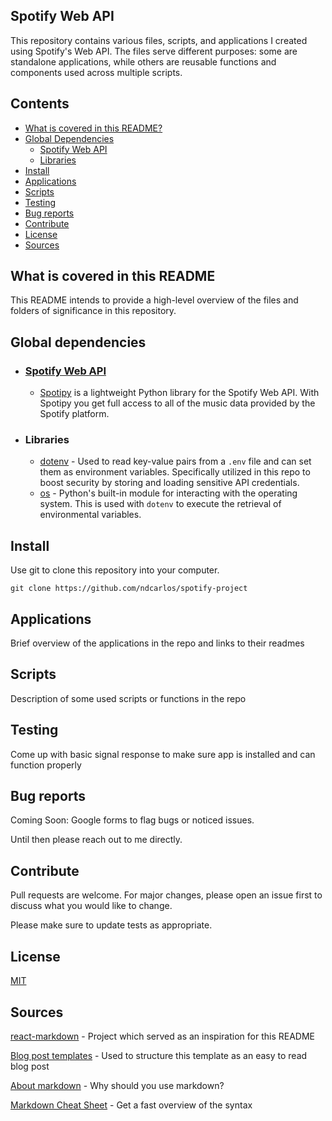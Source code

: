 ## Spotify Web API

This repository contains various files, scripts, and applications I created using Spotify's Web API. The files serve different purposes: some are standalone applications, while others are reusable functions and components used across multiple scripts.

## Contents

*   [What is covered in this README?](#what-is-covered-in-this-README)
*   [Global Dependencies](#getting-started)
    *   [Spotify Web API](#spotify-web-api)
    *   [Libraries](#libraries)
*   [Install](#install)
*   [Applications](#applications)
*   [Scripts](#scripts)
*   [Testing](#testing)
*   [Bug reports](#bug-reports)
*   [Contribute](#contribute)
*   [License](#license)
*   [Sources](#sources)

## What is covered in this README

This README intends to provide a high-level overview of the files and folders of significance in this repository. 

## Global dependencies
   * ### [Spotify Web API](https://developer.spotify.com/documentation/web-api)
      *  [Spotipy](https://spotipy.readthedocs.io/en/2.24.0/) is a lightweight Python library for the Spotify Web API. With Spotipy you get full access to all of the music data provided by the Spotify platform.  
   * ### Libraries
      * [dotenv](https://pypi.org/project/python-dotenv/) - Used to read key-value pairs from a `.env` file and can set them as environment variables. Specifically utilized in this repo to boost security by storing and loading sensitive API credentials.
      * [os](https://docs.python.org/3/library/os.html) - Python's built-in module for interacting with the operating system. This is used with `dotenv` to execute the retrieval of environmental variables.


## Install

Use git to clone this repository into your computer.

```
git clone https://github.com/ndcarlos/spotify-project
```


## Applications

Brief overview of the applications in the repo and links to their readmes


## Scripts 

Description of some used scripts or functions in the repo


## Testing

Come up with basic signal response to make sure app is installed and can function properly

## Bug reports

Coming Soon: Google forms to flag bugs or noticed issues.

Until then please reach out to me directly.

## Contribute

Pull requests are welcome. For major changes, please open an issue first to discuss what you would like to change.

Please make sure to update tests as appropriate.

## License
[MIT](https://choosealicense.com/licenses/mit/)

## Sources

[react-markdown][react-markdown] - Project which served as an inspiration for this README

[Blog post templates][blog-post-templates] - Used to structure this template as an easy to read blog post

[About markdown][about-markdown] - Why should you use markdown?

[Markdown Cheat Sheet][markdown-cheatsheet] - Get a fast overview of the syntax

[//]: # "Source definitions"
[react-markdown]: https://github.com/remarkjs/react-markdown "React-markdown project"
[blog-post-templates]: https://backlinko.com/hub/content/blog-post-templates "Backlinko blog post templates"
[about-markdown]: https://www.markdownguide.org/getting-started/ "Introduction to markdown"
[markdown-cheatsheet]: https://www.markdownguide.org/cheat-sheet/ "Markdown Cheat Sheet"

